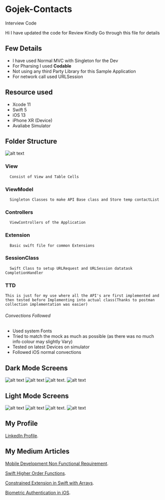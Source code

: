 # Gojek-Contacts
Interview Code

Hi I have updated the code for Review Kindly Go through this file for details

## Few Details

- I have used Normal MVC with Singleton for the Dev 
- For Pharsing I used **Codable**
- Not using any third Party Library for this Sample Application
- For network call used URLSession

## Resource used

- Xcode 11
- Swift 5
- iOS 13
- iPhone XR (Device)
- Avaliabe Simulator 

## Folder Structure

![alt text](https://github.com/vishw33/Gojek-Contacts/blob/master/Gojek%20Contacts/Images/FolderStructure.png)

### View
      Consist of View and Table Cells
### ViewModel
      Singleton Classes to make API Base class and Store temp contactList
### Controllers
      ViewControllers of the Application
### Extension
      Basic swift file for common Extensions
### SessionClass
      Swift Class to setup URLRequest and URLSession datatask CompletionHandler
### TTD
    This is just for my use where all the API's are first implemented and then tested before Implementing into actual class(Thanks to postman collection implementation was easier)

###### Convections Followed
  - Used system Fonts
  - Tried to match the mock as much as possible (as there was no much info colour may slightly Vary)
  - Tested on latest Devices on simulator
  - Followed iOS normal convections
  
  ## Dark Mode Screens
  
  ![alt text](https://github.com/vishw33/Gojek-Contacts/blob/master/Gojek%20Contacts/Images/Dark%20Mode/Main%20Screen.png) ![alt text](https://github.com/vishw33/Gojek-Contacts/blob/master/Gojek%20Contacts/Images/Dark%20Mode/Detail%20Screen.png) ![alt text](https://github.com/vishw33/Gojek-Contacts/blob/master/Gojek%20Contacts/Images/Dark%20Mode/Add%20Screen.png).   ![alt text](https://github.com/vishw33/Gojek-Contacts/blob/master/Gojek%20Contacts/Images/Dark%20Mode/Edit%20Screen.png)
  
## Light Mode Screens

![alt text](https://github.com/vishw33/Gojek-Contacts/blob/master/Gojek%20Contacts/Images/Light%20Mode/Main%20Screen.png) ![alt text](https://github.com/vishw33/Gojek-Contacts/blob/master/Gojek%20Contacts/Images/Light%20Mode/Detail%20Screen.png) ![alt text](https://github.com/vishw33/Gojek-Contacts/blob/master/Gojek%20Contacts/Images/Light%20Mode/Add%20Screen.png).   ![alt text](https://github.com/vishw33/Gojek-Contacts/blob/master/Gojek%20Contacts/Images/Light%20Mode/Edit%20Screen.png)

## My Profile

[LinkedIn Profile](https://www.linkedin.com/in/vishwas-yadav-33522369).

## My Medium Articles

[Mobile Development Non Functional Requirement](https://medium.com/@vishwasng/non-functional-requirement-of-the-mobile-development-system-e0ed98f2a872).

[Swift Higher Order Functions](https://medium.com/@vishwasng/swift-higher-order-function-and-its-uses-d363eb5cc635).

[Constrained Extension in Swift with Arrays](https://medium.com/@vishwasng/constrained-extension-in-swift-with-arrays-5000c5678b19).

[Biometric Authentication in iOS](https://medium.com/@vishwasng/bibiometric-authentication-in-ios-36f51a65b39b).




